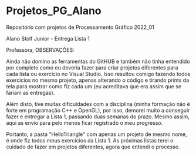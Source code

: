 # Projetos_PG_Alano
Repositório com projetos de Processamento Gráfico 2022_01

Alano Stolf Junior - Entrega Lista 1

Professora, OBSERVAÇÕES:

Ainda não domino as ferramentas do GitHUB e também não tinha entendido por completo como eu deveria fazer para criar projetos diferentes para cada lista ou exercício no Visual Studio. Isso resultou comigo fazendo todos exercícios no mesmo projeto, apenas alterando o código e tirando prints da tela para mostrar como fiz cada um (eu acreditava que era assim que se fariam as entregas).

Além disto, tive muitas dificuldades com a disciplina (minha formação não é forte em programação C++ e OpenGL), por isso, demorei muito a conseguir fazer e entregar a Lista 1, passando duas semanas do prazo. Mesmo assim, aqui as envio para pelo menos ficar registrado o meu progresso.

Portanto, a pasta "HelloTriangle" com apenas um projeto de mesmo nome, é onde fiz todos meus exercícios da Lista 1. As próximas listas terei o cuidado de fazer em projetos diferentes, agora que entendi o processo.
